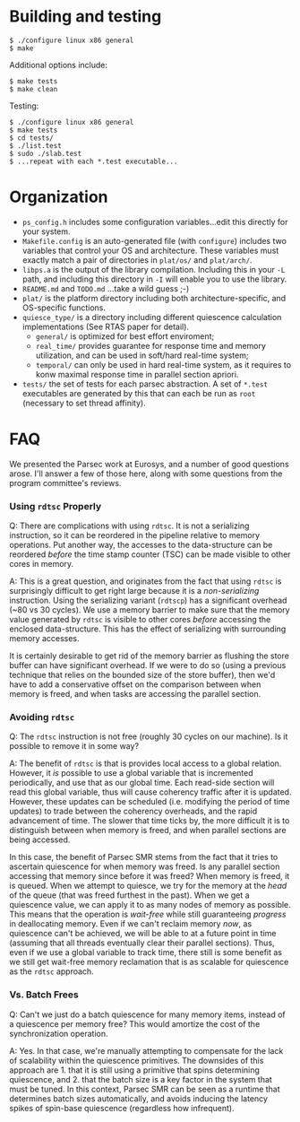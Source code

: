 # Building and testing

```
$ ./configure linux x86 general
$ make
```

Additional options include:

```
$ make tests
$ make clean
```

Testing:

```
$ ./configure linux x86 general
$ make tests
$ cd tests/
$ ./list.test
$ sudo ./slab.test
$ ...repeat with each *.test executable...
```

# Organization

- `ps_config.h` includes some configuration variables...edit this directly for your system.
- `Makefile.config` is an auto-generated file (with `configure`) includes two variables that control your OS and architecture.  These variables must exactly match a pair of directories in `plat/os/` and `plat/arch/`.
- `libps.a` is the output of the library compilation.  Including this in your `-L` path, and including this directory in `-I` will enable you to use the library.
- `README.md` and `TODO.md` ...take a wild guess ;-)
- `plat/` is the platform directory including both architecture-specific, and OS-specific functions.
- `quiesce_type/` is a directory including different quiescence calculation implementations (See RTAS paper for detail).
  - `general/` is optimized for best effort enviroment;
  - `real_time/` provides guarantee for response time and memory utilization, and can be used in soft/hard real-time system;
  - `temporal/` can only be used in hard real-time system, as it requires to konw maximal response time in parallel section apriori.
- `tests/` the set of tests for each parsec abstraction.  A set of `*.test` executables are generated by this that can each be run as `root` (necessary to set thread affinity).

# FAQ

We presented the Parsec work at Eurosys, and a number of good questions arose.
I'll answer a few of those here, along with some questions from the program committee's reviews.

### Using `rdtsc` Properly

Q: There are complications with using `rdtsc`.
It is not a serializing instruction, so it can be reordered in the pipeline relative to memory operations.
Put another way, the accesses to the data-structure can be reordered *before* the time stamp counter (TSC) can be made visible to other cores in memory.

A: This is a great question, and originates from the fact that using `rdtsc` is surprisingly difficult to get right large because it is a *non-serializing* instruction.
Using the serializing variant (`rdtscp`) has a significant overhead (~80 vs 30 cycles).
We use a memory barrier to make sure that the memory value generated by `rdtsc` is visible to other cores *before* accessing the enclosed data-structure.
This has the effect of serializing with surrounding memory accesses.

It is certainly desirable to get rid of the memory barrier as flushing the store buffer can have significant overhead.
If we were to do so (using a previous technique that relies on the bounded size of the store buffer), then we'd have to add a conservative offset on the comparison between when memory is freed, and when tasks are accessing the parallel section.

### Avoiding `rdtsc`

Q: The `rdtsc` instruction is not free (roughly 30 cycles on our machine).
Is it possible to remove it in some way?

A: The benefit of `rdtsc` is that is provides local access to a global relation.
However, it *is* possible to use a global variable that is incremented periodically, and use that as our global time.
Each read-side section will read this global variable, thus will cause coherency traffic after it is updated.
However, these updates can be scheduled (i.e. modifying the period of time updates) to trade between the coherency overheads, and the rapid advancement of time.
The slower that time ticks by, the more difficult it is to distinguish between when memory is freed, and when parallel sections are being accessed.

In this case, the benefit of Parsec SMR stems from the fact that it tries to ascertain quiescence for when memory was freed.
Is any parallel section accessing that memory since before it was freed?
When memory is freed, it is queued.
When we attempt to quiesce, we try for the memory at the *head* of the queue (that was freed furthest in the past).
When we get a quiescence value, we can apply it to as many nodes of memory as possible.
This means that the operation is *wait-free* while still guaranteeing *progress* in deallocating memory.
Even if we can't reclaim memory *now*, as quiescence can't be achieved, we will be able to at a future point in time (assuming that all threads eventually clear their parallel sections).
Thus, even if we use a global variable to track time, there still is some benefit as we still get wait-free memory reclamation that is as scalable for quiescence as the `rdtsc` approach.

### Vs. Batch Frees

Q: Can't we just do a batch quiescence for many memory items, instead of a quiescence per memory free?
This would amortize the cost of the synchronization operation.

A: Yes.
In that case, we're manually attempting to compensate for the lack of scalability within the quiescence primitives.
The downsides of this approach are 1. that it is still using a primitive that spins determining quiescence, and 2. that the batch size is a key factor in the system that must be tuned.
In this context, Parsec SMR can be seen as a runtime that determines batch sizes automatically, and avoids inducing the latency spikes of spin-base quiescence (regardless how infrequent).
